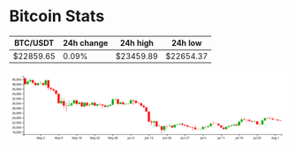 # Bitcoin Stats

BTC/USDT|24h change|24h high|24h low|
|---|---|---|---|
|$22859.65|0.09%|$23459.89|$22654.37|

<img src="./chart.svg">
